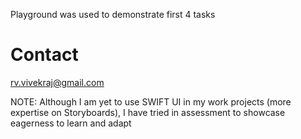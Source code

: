 Playground was used to demonstrate first 4 tasks 

# Contact 
rv.vivekraj@gmail.com

NOTE: Although I am yet to use SWIFT UI in my work projects (more expertise on Storyboards), I have tried in assessment to showcase eagerness to learn and adapt 
